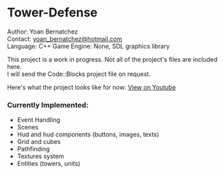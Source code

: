 # Tower-Defense

Author: Yoan Bernatchez  \
Contact: yoan_bernatchez@hotmail.com  
Language: C++
Game Engine: None, SDL graphics library

This project is a work in progress.
Not all of the project's files are included here.  
I will send the Code::Blocks project file on request.

Here's what the project looks like for now:
[View on Youtube](https://www.youtube.com/watch?v=HUupzxmV6vM&ab_channel=SushiGamer)

### Currently Implemented:
- Event Handling
- Scenes
- Hud and hud components (buttons, images, texts)
- Grid and cubes
- Pathfinding
- Textures system
- Entities (towers, units)
